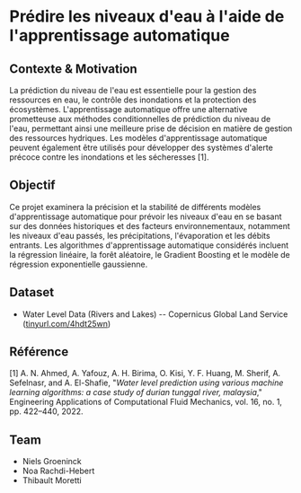 # Prédire les niveaux d'eau à l'aide de l'apprentissage automatique

## Contexte & Motivation

La prédiction du niveau de l'eau est essentielle pour la gestion des ressources en eau, le contrôle des inondations et la protection des écosystèmes. L'apprentissage automatique offre une alternative prometteuse aux méthodes conditionnelles de prédiction du niveau de l'eau, permettant ainsi une meilleure prise de décision en matière de gestion des ressources hydriques. Les modèles d'apprentissage automatique peuvent également être utilisés pour développer des systèmes d'alerte précoce contre les inondations et les sécheresses [1].

## Objectif

Ce projet examinera la précision et la stabilité de différents modèles d'apprentissage automatique pour prévoir les niveaux d'eau en se basant sur des données historiques et des facteurs environnementaux, notamment les niveaux d'eau passés, les précipitations, l'évaporation et les débits entrants. Les algorithmes d'apprentissage automatique considérés incluent la régression linéaire, la forêt aléatoire, le Gradient Boosting et le modèle de régression exponentielle gaussienne.

## Dataset
  - Water Level Data (Rivers and Lakes) -- Copernicus Global Land Service ([tinyurl.com/4hdt25wn](tinyurl.com/4hdt25wn))

## Référence

[1] A. N. Ahmed, A. Yafouz, A. H. Birima, O. Kisi, Y. F. Huang, M. Sherif, A. Sefelnasr, and A. El-Shafie, "_Water level prediction using various machine learning algorithms: a case study of durian tunggal river, malaysia_," Engineering Applications of Computational Fluid Mechanics, vol. 16, no. 1, pp. 422–440, 2022.

## Team
  - Niels Groeninck
  - Noa Rachdi-Hebert
  - Thibault Moretti


